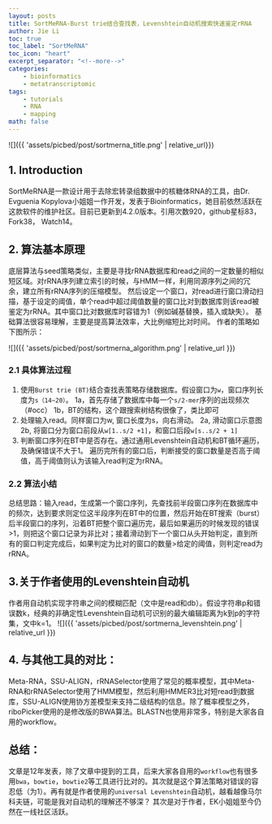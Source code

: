 ```yaml
---
layout: posts
title: SortMeRNA-Burst trie结合查找表，Levenshtein自动机搜索快速鉴定rRNA
author: Jie Li
toc: true
toc_label: "SortMeRNA"
toc_icon: "heart"
excerpt_separator: "<!--more-->"
categories:
    - bioinformatics
    - metatranscriptomic
tags:
    - tutorials
    - RNA
    - mapping
math: false
---
```


![]({{ 'assets/picbed/post/sortmerna_title.png' | relative_url}})
## 1. Introduction
SortMeRNA是一款设计用于去除宏转录组数据中的核糖体RNA的工具，由Dr. Evguenia Kopylova小姐姐一作开发，发表于Bioinformatics，她目前依然活跃在这款软件的维护社区。目前已更新到4.2.0版本。引用次数920，github星标83，Fork38， Watch14。

<!--more-->

## 2. 算法基本原理
底层算法与seed策略类似，主要是寻找rRNA数据库和read之间的一定数量的相似短区域。对rRNA序列建立索引的时候，与HMM一样，利用同源序列之间的冗余，建立所有rRNA序列的压缩模型。
然后设定一个窗口，对read进行窗口滑动扫描，基于设定的阈值，单个read中超过阈值数量的窗口比对到数据库则该read被鉴定为rRNA。其中窗口比对数据库时容错为1（例如碱基替换，插入或缺失）。
基础算法很容易理解，主要是提高算法效率，大比例缩短比对时间。
作者的策略如下图所示：

![]({{ 'assets/picbed/post/sortmerna_algorithm.png' | relative_url }})

### 2.1 具体算法过程
1. 使用`Burst trie (BT)`结合查找表策略存储数据库。假设窗口为`w`，窗口序列长度为`s（14~20）`。
1a，首先存储了数据库中每一个`s/2-mer`序列的出现频次（#occ）
1b，BT的结构，这个跟搜索树结构很像了，类比即可
2. 处理输入read。同样窗口为w, 窗口长度为s，向右滑动。
2a, 滑动窗口示意图
2b, 将窗口分为窗口前段从`w[1..s/2 +1]`，和窗口后段`w[s..s/2 + 1]`
3. 判断窗口序列在BT中是否存在。通过通用Levenshtein自动机和BT循环遍历，及确保错误不大于1。
遍历完所有的窗口后，判断接受的窗口数量是否高于阈值，高于阈值则认为该输入read判定为rRNA。

### 2.2 算法小结
总结思路：输入read，生成第一个窗口序列，先查找前半段窗口序列在数据库中的频次，达到要求则定位这半段序列在BT中的位置，然后开始在BT搜索（burst）后半段窗口的序列，沿着BT把整个窗口遍历完，最后如果遍历的时候发现的错误>1，则把这个窗口记录为非比对；接着滑动到下一个窗口从头开始判定，直到所有的窗口判定完成后，如果判定为比对的窗口的数量>给定的阈值，则判定read为rRNA。

## 3.关于作者使用的Levenshtein自动机
作者用自动机实现字符串之间的模糊匹配（文中是read和db）。假设字符串p和错误数k，经典的非确定性Levenshtein自动机可识别的最大编辑距离为k到p的字符集，文中k=1。
![]({{ 'assets/picbed/post/sortmerna_levenshtein.png' | relative_url }})

## 4. 与其他工具的对比：
Meta-RNA，SSU-ALIGN，rRNASelector使用了常见的概率模型，其中Meta-RNA和rRNASelector使用了HMM模型，然后利用HMMER3比对短read到数据库，SSU-ALIGN使用协方差模型来支持二级结构的信息。除了概率模型之外，riboPicker使用的是修改版的BWA算法。BLASTN也使用非常多，特别是大家各自用的workflow。

## 总结：
文章是12年发表，除了文章中提到的工具，后来大家各自用的`workflow`也有很多用`bwa`，`bowtie`，`bowtie2`等工具进行比对的。其次就是这个算法策略对错误的容忍低（为1）。再有就是作者使用的`universal Levenshtein`自动机，越看越像马尔科夫链，可能是我对自动机的理解还不够深？
其次是对于作者，EK小姐姐至今仍然在一线社区活跃。
